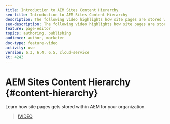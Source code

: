 ```yaml
---
title: Introduction to AEM Sites Content Hierarchy
seo-title: Introduction to AEM Sites Content Hierarchy
description: The following video highlights how site pages are stored within AEM for your organization.
seo-description: The following video highlights how site pages are stored within AEM for your organization.
feature: page-editor
topics: authoring, publishing
audience: author, marketer
doc-type: feature-video
activity: use
version: 6.3, 6.4, 6.5, cloud-service
kt: 4243
---
```


# AEM Sites Content Hierarchy {#content-hierarchy}

Learn how site pages gets stored within AEM for your organization.

>[!VIDEO](https://video.tv.adobe.com/v/31827?quality=12)